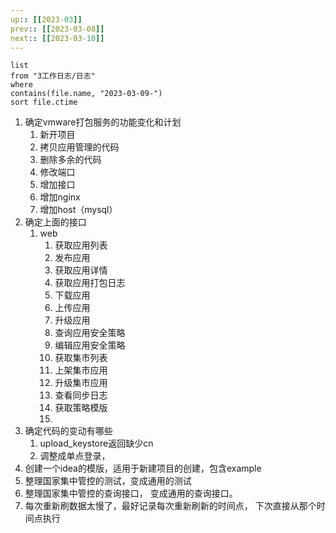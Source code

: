 ```yaml
---
up:: [[2023-03]]
prev:: [[2023-03-08]]
next:: [[2023-03-10]]
---
```


```dataview
list
from "3工作日志/日志"
where
contains(file.name, "2023-03-09-")
sort file.ctime
```

1. 确定vmware打包服务的功能变化和计划
	1. 新开项目
	2. 拷贝应用管理的代码
	3. 删除多余的代码
	4. 修改端口
	5. 增加接口
	6. 增加nginx
	7. 增加host（mysql）
2. 确定上面的接口
	1. web
		1. 获取应用列表
		2. 发布应用
		3. 获取应用详情
		4. 获取应用打包日志
		5. 下载应用
		6. 上传应用
		7. 升级应用
		8. 查询应用安全策略
		9. 编辑应用安全策略
		10. 获取集市列表
		11. 上架集市应用
		12. 升级集市应用
		13. 查看同步日志
		14. 获取策略模版
		15. 
3. 确定代码的变动有哪些
	1. upload_keystore返回缺少cn
	2. 调整成单点登录， 
4. 创建一个idea的模版，适用于新建项目的创建，包含example
5. 整理国家集中管控的测试，变成通用的测试
6. 整理国家集中管控的查询接口， 变成通用的查询接口。
7. 每次重新刷数据太慢了，最好记录每次重新刷新的时间点， 下次直接从那个时间点执行
